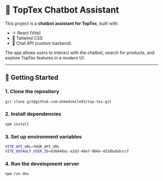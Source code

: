 # 🧵 TopTex Chatbot Assistant

This project is a **chatbot assistant for TopTex**, built with:

- ⚛️ React (Vite)
- 🎨 Tailwind CSS
- 💬 Chat API (custom backend)

The app allows users to interact with the chatbot, search for products, and explore TopTex features in a modern UI.

---

## 🚀 Getting Started

### 1. Clone the repository

```bash
git clone git@github.com:ahmedsmile93/top-tex.git
```

### 2. Install dependencies

```bash
npm install
```

### 3. Set up environment variables

```bash
VITE_API_URL=YOUR_API_URL
VITE_DEFAULT_USER_ID=036848ac-a2d3-48e7-9b6e-453dba5dcccf
```

### 4. Run the development server

```bash
npm run dev
```
